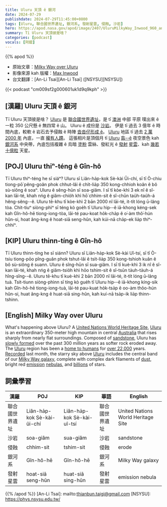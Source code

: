 ```yaml
---
title: Uluru 天頂 ê 銀河
date: 2024-07-29
publishdate: 2024-07-29T11:45:00+0800
tags: [Uluru, 聯合國世界遺址, 銀河系, 發射星雲, 侵蝕, 沙岩]
hero: https://apod.nasa.gov/apod/image/2407/UluruMilkyWay_Inwood_960_annotated.jpg
summary: Tī Uluru 天頂彼是啥？
categories: [podcast]
vocals: [阿錕]
---
```


{{% apod %}}

- 原始文章：[Milky Way over Uluru](https://apod.nasa.gov/apod/ap240729.html)
- 影像來源 kah 版權：[Max Inwood](https://www.instagram.com/max.nti/)
- 台文翻譯：[An-Li Tsai][An-Li Tsai] ([NSYSU][NSYSU])

{{< podcast "cm009sf2g000601uk1d9q9kph" >}}

## [漢羅] Uluru 天頂 ê 銀河
Tī Uluru 天頂彼是啥？
[Uluru][Uluru 1] 是 [聯合國世界遺址][United Nations World Heritage Site]，是 tī [澳洲][Australia] 中部 平原 噗出來 ê 一粒 350 公尺懸 ê 無四常 ê 山。
Uluru ê 成份是 [沙岩][sandstone]。
伊是 tī 過去 3 億年 ê 時間內底，較軟 ê 岩石去予侵蝕 ê 時陣 [沓沓仔形成 ê][slowly formed]。
[Uluru][Uluru 2] 地區 tī 過去 [2 萬 2000 年][over 22,000] 內底，一直 [攏有人蹛][home to humans]。
這張相片是頂個月 tī [Uluru][Uluru 3] [翕--ê][Recorded] 夜空景色 kah [銀河系][Milky Way galaxy] 中央帶，內底包括複雜 ê 烏暗 [塗粉][dust] 雲絲、發紅光 ê [發射][emission] [星雲][nebulas]、kah [幾若十億粒][billions] 天星。

## [POJ] Uluru thiⁿ-téng ê Gîn-hô
Tī Uluru thiⁿ-téng he sī siáⁿ?
Uluru sī Liân-ha̍p-kok Sè-kài Ûi-chí, sī tī Ò-chiu tiong-pō͘ pêng-goân phok chhut-lâi ê chi̍t-lia̍p 350 kong-chhioh koân ê bô sù-siông ê soaⁿ.
Uluru ê sêng-hūn sī soa-giâm.
I sī tī kòe-khì 3 ek nî ê sî-kan lāi-té, khah nńg ê giâm-chio̍h khì hō͘ chhim-sit ê sî-chūn tau̍h-tau̍h-á hêng-sêng--ê.
Uluru tē-khu tī kòe-khì 2 bān 2000 nî lāi-té, it-ti̍t lóng ū-lâng tòa.
Chit-tiuⁿ siòng-phìⁿ sī téng kò goe̍h tī Uluru hip--ê iā-khong kéng-sek kah Gîn-hô-hē tiong-iong-tòa, lāi-té pau-koat ho̍k-cha̍p ê o͘-àm thô͘-hún hûn-si, hoat âng-kng ê hoat-siā seng-hûn, kah kúi-nā cha̍p-ek lia̍p thiⁿ-chhiⁿ.

## [KIP] Uluru thinn-tíng ê Gîn-hô
Tī Uluru thinn-tíng he sī siánn?
Uluru sī Liân-ha̍p-kok Sè-kài Uî-tsí, sī tī Ò-tsiu tiong-pōo pîng-guân phok tshut-lâi ê tsi̍t-lia̍p 350 kong-tshioh kuân ê bô sù-siông ê suann.
Uluru ê sîng-hūn sī sua-giâm.
I sī tī kuè-khì 3 ik nî ê sî-kan lāi-té, khah nńg ê giâm-tsio̍h khì hōo tshim-sit ê sî-tsūn ta̍uh-ta̍uh-á hîng-sîng--ê.
Uluru tē-khu tī kuè-khì 2 bān 2000 nî lāi-té, it-ti̍t lóng ū-lâng tuà.
Tsit-tiunn siòng-phìnn sī tíng kò gue̍h tī Uluru hip--ê iā-khong kíng-sik kah Gîn-hô-hē tiong-iong-tuà, lāi-té pau-kuat ho̍k-tsa̍p ê oo-àm thôo-hún hûn-si, huat âng-kng ê huat-siā sing-hûn, kah kuí-nā tsa̍p-ik lia̍p thinn-tshinn.

## [English] Milky Way over Uluru
What's happening above Uluru?
A [United Nations World Heritage Site][United Nations World Heritage Site], [Uluru][Uluru 1] is an extraordinary 350-meter high mountain in central [Australia][Australia] that rises sharply from nearly flat surroundings.
Composed of [sandstone][sandstone], Uluru has [slowly formed][slowly formed] over the past 300 million years as softer rock eroded away.
The [Uluru][Uluru 2] region has been a [home to humans][home to humans] for [over 22,000][over 22,000] years.
[Recorded][Recorded] last month, the starry sky above [Uluru][Uluru 3] includes the central band of our [Milky Way galaxy][Milky Way galaxy], complete with complex dark filaments of [dust][dust], bright red [emission][emission] [nebulas][nebulas], and [billions] of stars.

## 詞彙學習

|漢羅|POJ|KIP|華語|English|
|-|-|-|-|-|
|聯合國世界遺址|Liân-ha̍p-kok Sè-kài-ûi-chí|Liân-ha̍p-kok Sè-kài-uî-tsí|聯合國世界遺址|United Nations World Heritage Site|
|沙岩|soa-giâm|sua-giâm|沙岩|sandstone|
|侵蝕|chhim-sit|tshim-sit|侵蝕|erode|
|銀河系|Gîn-hô-hē|Gîn-hô-hē|銀河系|Milky Way galaxy|
|發射星雲|hoat-siā seng-hûn|huat-siā sing-hûn|發射星雲|emission nebula|

{{% /apod %}}
[An-Li Tsai]: mailto:thianbun.taigi@gmail.com
[NSYSU]: https://phys.nsysu.edu.tw/

[copyright]: https://apod.nasa.gov/apod/fap/lib/about_apod.html#srapply
[License3]: https://creativecommons.org/licenses/by/3.0/
[License2]:https://creativecommons.org/licenses/by-nc-nd/2.0/

[United Nations World Heritage Site]:https://whc.unesco.org/en/list/
[Uluru 1]:https://en.wikipedia.org/wiki/Uluru
[Australia]:https://en.wikipedia.org/wiki/Australia
[sandstone]:https://en.wikipedia.org/wiki/Arkose
[slowly formed]:https://parksaustralia.gov.au/uluru/discover/nature/geology/
[Uluru 2]:https://apod.nasa.gov/apod/ap150730.html
[home to humans]:https://ulurutoursaustralia.com.au/blog/the-significance-of-uluru-to-australian-indigenous-culture/
[over 22,000]:https://northernterritory.com/uluru-and-surrounds/destinations/kata-tjuta-the-olgas
[Recorded]:https://www.instagram.com/p/C87AnVopYM4/
[Uluru 3]:https://youtu.be/xUADPqYbnvI
[Milky Way galaxy]:https://science.nasa.gov/resource/the-milky-way-galaxy/
[dust]:https://astronomy.swin.edu.au/cosmos/D/Dust+Grain
[emission]:https://apod.nasa.gov/apod/ap181112.html
[nebulas]:https://apod.nasa.gov/apod/ap230515.html
[billions]:https://media.istockphoto.com/id/924327272/photo/gray-kitten-on-black-background.jpg?s=612x612&w=0&k=20&c=uW_WOoIvPX-fwSDLaI2jPemyWNtbKtF64xdd41fDdHg=
